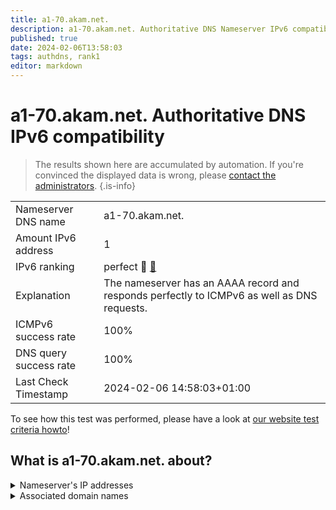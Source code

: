 ```yaml
---
title: a1-70.akam.net.
description: a1-70.akam.net. Authoritative DNS Nameserver IPv6 compatibility
published: true
date: 2024-02-06T13:58:03
tags: authdns, rank1
editor: markdown
---
```


# a1-70.akam.net. Authoritative DNS IPv6 compatibility

> The results shown here are accumulated by automation. If you're convinced the displayed data is wrong, please [contact the administrators](/howto/chat). 
{.is-info}




|   |   |
| - | - |
| Nameserver DNS name | a1-70.akam.net.
| Amount IPv6 address | 1
| IPv6 ranking | perfect :1st_place_medal: [🔗](/howto/ranking) |
| Explanation | The nameserver has an AAAA record and responds perfectly to ICMPv6 as well as DNS requests. |
| ICMPv6 success rate | 100%|
| DNS query success rate | 100% |
| Last Check Timestamp | 2024-02-06 14:58:03+01:00 |

To see how this test was performed, please have a look at [our website test criteria howto](/howto/testcriteria/authdns)!


## What is a1-70.akam.net. about?




<details>
<summary>Nameserver's IP addresses</summary>

2600:1401:2::46

</details>



<details>
<summary>Associated domain names</summary>

weather.com

</details>
